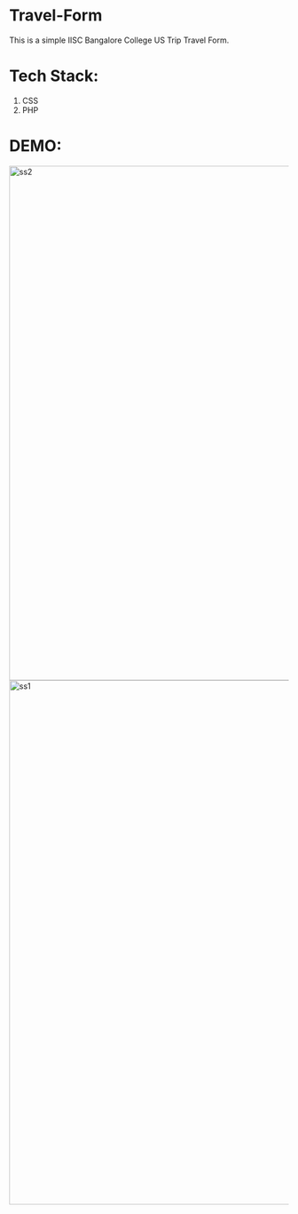 # Travel-Form
This is a simple IISC Bangalore College US Trip Travel Form.

# Tech Stack:
1. CSS
2. PHP

# DEMO:
<img width="926" alt="ss2" src="https://user-images.githubusercontent.com/108524555/179171101-9e63915d-6223-4c40-ba12-aa44bc66c336.png">


<img width="944" alt="ss1" src="https://user-images.githubusercontent.com/108524555/179171207-fab9c911-f476-4ca6-90a9-fbbc35de6a57.png">

